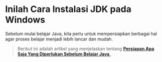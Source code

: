 # Inilah Cara Instalasi JDK pada Windows

Sebelum mulai belajar Java, kita perlu untuk mempersiapkan berbagai hal agar proses belajar menjadi lebih lancar dan mudah. 

> Berikut ini adalah artikel yang menjelaskan tentang [**Persiapan Apa Saja Yang Diperlukan Sebelum Belajar Java**.](01-persiapkan-ini-sebelum-belajar-java.md)